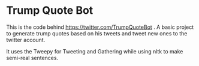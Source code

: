 # Trump Quote Bot

This is the code behind https://twitter.com/TrumpQuoteBot .
A basic project to generate trump quotes based on his tweets and tweet new ones to the twitter account.

It uses the Tweepy for Tweeting and Gathering while using nltk to make semi-real sentences.
